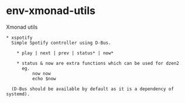 env-xmonad-utils
================

Xmonad utils
    
    * xspotify
      Simple Spotify controller using D-Bus.
      
        * play | next | prev | status* | now*
        
        * status & now are extra functions which can be used for dzen2
          eg.
              now now
              echo $now
      
      (D-Bus should be available by default as it is a dependency of systemd).
      
